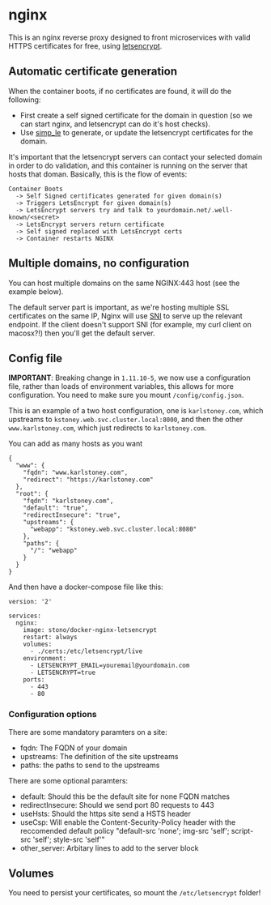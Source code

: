 # nginx
This is an nginx reverse proxy designed to front microservices with valid HTTPS certificates for free, using [letsencrypt](https://letsencrypt.org/).

## Automatic certificate generation
When the container boots, if no certificates are found, it will do the following:

  - First create a self signed certificate for the domain in question (so we can start nginx, and letsencrypt can do it's host checks).
  - Use [simp_le](https://github.com/zenhack/simp_le) to generate, or update the letsencrypt certificates for the domain.

It's important that the letsencrypt servers can contact your selected domain in order to do validation, and this container is running on the server that hosts that doman.  Basically, this is the flow of events:
```
Container Boots
  -> Self Signed certificates generated for given domain(s)
  -> Triggers LetsEncrypt for given domain(s)
  -> LetsEncrypt servers try and talk to yourdomain.net/.well-known/<secret>
  -> LetsEncrypt servers return certificate
  -> Self signed replaced with LetsEncrypt certs
  -> Container restarts NGINX
```

## Multiple domains, no configuration
You can host multiple domains on the same NGINX:443 host (see the example below).

The default server part is important, as we're hosting multiple SSL certificates on the same IP, Nginx will use [SNI](https://en.wikipedia.org/wiki/Server_Name_Indication) to serve up the relevant endpoint.  If the client doesn't support SNI (for example, my curl client on macosx?!) then you'll get the default server.

## Config file
__IMPORTANT__: Breaking change in `1.11.10-5`, we now use a configuration file, rather than loads of environment variables, this allows for more configuration.  You need to make sure you mount `/config/config.json`.

This is an example of a two host configuration, one is `karlstoney.com`, which upstreams to `kstoney.web.svc.cluster.local:8000`, and then the other `www.karlstoney.com`, which just redirects to `karlstoney.com`. 

You can add as many hosts as you want

```
{
  "www": {
    "fqdn": "www.karlstoney.com",
    "redirect": "https://karlstoney.com"
  },
  "root": {
    "fqdn": "karlstoney.com",
    "default": "true",
    "redirectInsecure": "true",
    "upstreams": {
      "webapp": "kstoney.web.svc.cluster.local:8080"
    },
    "paths": {
      "/": "webapp" 
    }
  }
}
```

And then have a docker-compose file like this: 
```
version: '2'

services:
  nginx:
    image: stono/docker-nginx-letsencrypt
    restart: always
	volumes:
	  - ./certs:/etc/letsencrypt/live
    environment:
      - LETSENCRYPT_EMAIL=youremail@yourdomain.com
      - LETSENCRYPT=true
    ports:
      - 443
      - 80
```
### Configuration options
There are some mandatory paramters on a site:

  - fqdn: The FQDN of your domain
  - upstreams: The definition of the site upstreams 
  - paths: the paths to send to the upstreams

There are some optional paramters:

  - default: Should this be the default site for none FQDN matches
  - redirectInsecure: Should we send port 80 requests to 443
  - useHsts: Should the https site send a HSTS header
  - useCsp: Will enable the Content-Security-Policy header with the reccomended default policy "default-src 'none'; img-src 'self'; script-src 'self'; style-src 'self'" 
  - other_server: Arbitary lines to add to the server block

## Volumes
You need to persist your certificates, so mount the `/etc/letsencrypt` folder!
